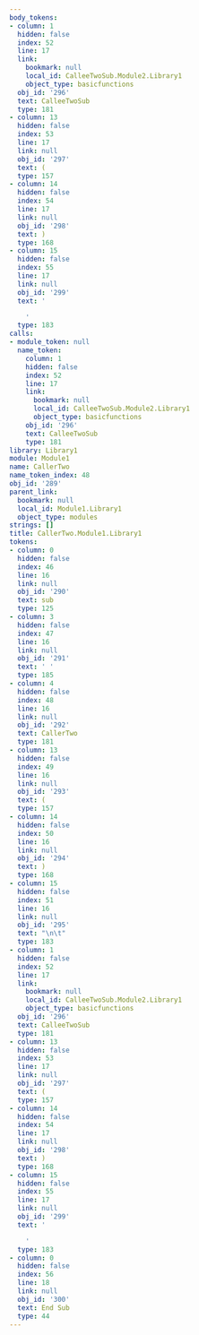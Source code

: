 ```yaml
---
body_tokens:
- column: 1
  hidden: false
  index: 52
  line: 17
  link:
    bookmark: null
    local_id: CalleeTwoSub.Module2.Library1
    object_type: basicfunctions
  obj_id: '296'
  text: CalleeTwoSub
  type: 181
- column: 13
  hidden: false
  index: 53
  line: 17
  link: null
  obj_id: '297'
  text: (
  type: 157
- column: 14
  hidden: false
  index: 54
  line: 17
  link: null
  obj_id: '298'
  text: )
  type: 168
- column: 15
  hidden: false
  index: 55
  line: 17
  link: null
  obj_id: '299'
  text: '

    '
  type: 183
calls:
- module_token: null
  name_token:
    column: 1
    hidden: false
    index: 52
    line: 17
    link:
      bookmark: null
      local_id: CalleeTwoSub.Module2.Library1
      object_type: basicfunctions
    obj_id: '296'
    text: CalleeTwoSub
    type: 181
library: Library1
module: Module1
name: CallerTwo
name_token_index: 48
obj_id: '289'
parent_link:
  bookmark: null
  local_id: Module1.Library1
  object_type: modules
strings: []
title: CallerTwo.Module1.Library1
tokens:
- column: 0
  hidden: false
  index: 46
  line: 16
  link: null
  obj_id: '290'
  text: sub
  type: 125
- column: 3
  hidden: false
  index: 47
  line: 16
  link: null
  obj_id: '291'
  text: ' '
  type: 185
- column: 4
  hidden: false
  index: 48
  line: 16
  link: null
  obj_id: '292'
  text: CallerTwo
  type: 181
- column: 13
  hidden: false
  index: 49
  line: 16
  link: null
  obj_id: '293'
  text: (
  type: 157
- column: 14
  hidden: false
  index: 50
  line: 16
  link: null
  obj_id: '294'
  text: )
  type: 168
- column: 15
  hidden: false
  index: 51
  line: 16
  link: null
  obj_id: '295'
  text: "\n\t"
  type: 183
- column: 1
  hidden: false
  index: 52
  line: 17
  link:
    bookmark: null
    local_id: CalleeTwoSub.Module2.Library1
    object_type: basicfunctions
  obj_id: '296'
  text: CalleeTwoSub
  type: 181
- column: 13
  hidden: false
  index: 53
  line: 17
  link: null
  obj_id: '297'
  text: (
  type: 157
- column: 14
  hidden: false
  index: 54
  line: 17
  link: null
  obj_id: '298'
  text: )
  type: 168
- column: 15
  hidden: false
  index: 55
  line: 17
  link: null
  obj_id: '299'
  text: '

    '
  type: 183
- column: 0
  hidden: false
  index: 56
  line: 18
  link: null
  obj_id: '300'
  text: End Sub
  type: 44
---
```

